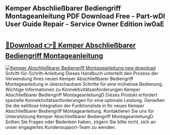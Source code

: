 ## Kemper Abschließbarer Bediengriff Montageanleitung PDF Download Free - Part-wDI User Guide Repair - Service Owner Edition iw0aE

# <h2><a href="http://df7ifc.blite.top/?on=Kemper+Abschlie%c3%9fbarer+Bediengriff+Montageanleitung">🔗Download 👉🔴 Kemper Abschließbarer Bediengriff Montageanleitung</a></h2>

[![Kemper Abschließbarer Bediengriff Montageanleitung new download](https://i.imgur.com/lujVjoI.png)](http://df7ifc.blite.top/?on=Kemper+Abschlie%c3%9fbarer+Bediengriff+Montageanleitung)
Schritt-für-Schritt-Anleitung Dieses Handbuch unterteilt den Prozess der Verwendung Ihres neuen Kemper Abschließbarer Bediengriff Montageanleitung in überschaubare Schritte für eine mühelose Bedienung. Wichtige Informationen zu Konnektivitätsanforderungen Kemper Abschließbarer Bediengriff MontageanleitungD Dieses Produkt erfordert spezielle Konnektivitätsanforderungen für eine optimale Leistung. Genießen Sie die nahtlose Integration der Funktionsliste in Ihr neues Kemper Abschließbarer Bediengriff Montageanleitung. Kontaktieren Sie uns für Unterstützung Kemper Abschließbarer Bediengriff MontageanleitungD. Sollten Sie Fragen oder Bedenken haben, zögern Sie bitte nicht, sich an unser engagiertes Kundensupport-Team zu wenden.
